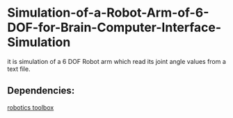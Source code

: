 # Simulation-of-a-Robot-Arm-of-6-DOF-for-Brain-Computer-Interface-Simulation
it is simulation of a 6 DOF Robot arm which read its joint angle values from a text file.

## Dependencies: 
[robotics toolbox](http://petercorke.com/wordpress/toolboxes/robotics-toolbox)
